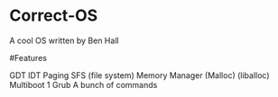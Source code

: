 # Correct-OS
A cool OS written by Ben Hall

#Features

GDT
IDT
Paging
SFS (file system)
Memory Manager (Malloc) (liballoc)
Multiboot 1
Grub
A bunch of commands
